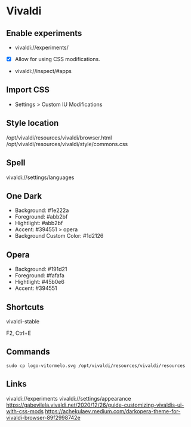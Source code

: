 # Vivaldi

## Enable experiments
- vivaldi://experiments/
- [x] Allow for using CSS modifications.
- vivaldi://inspect/#apps

## Import CSS
- Settings > Custom IU Modifications

## Style location
/opt/vivaldi/resources/vivaldi/browser.html
/opt/vivaldi/resources/vivaldi/style/commons.css

## Spell
vivaldi://settings/languages

## One Dark
- Background: #1e222a
- Foreground: #abb2bf
- Hightlight: #abb2bf
- Accent: #394551 > opera
- Background Custom Color: #1d2126

## Opera
- Background: #191d21
- Foreground: #fafafa
- Hightlight: #45b0e6
- Accent: #394551

## Shortcuts
vivaldi-stable

F2, Ctrl+E

## Commands
`sudo cp logo-vitormelo.svg /opt/vivaldi/resources/vivaldi/resources`


## Links
vivaldi://experiments
vivaldi://settings/appearance
https://gabevilela.vivaldi.net/2020/12/26/guide-customizing-vivaldis-ui-with-css-mods
https://achekulaev.medium.com/darkopera-theme-for-vivaldi-browser-89f2998742e

